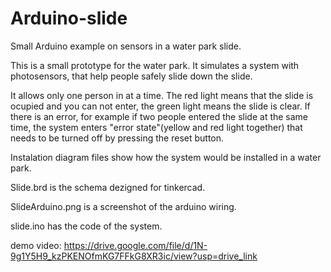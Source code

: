 # Arduino-slide
Small Arduino example on sensors in a water park slide.

This is a small prototype for the water park. It simulates a system with photosensors, that help people safely slide down the slide.

It allows only one person in at a time. The red light means that the slide is ocupied and you can not enter, the green light means the slide is clear. If there is an error, for example if two people entered the slide at the same time, the system enters "error state"(yellow and red light together) that needs to be turned off by pressing the reset button.

Instalation diagram files show how the system would be installed in a water park.

Slide.brd is the schema dezigned for tinkercad.

SlideArduino.png is a screenshot of the arduino wiring.

slide.ino has the code of the system.

demo video:
https://drive.google.com/file/d/1N-9g1Y5H9_kzPKENOfmKG7FFkG8XR3ic/view?usp=drive_link
